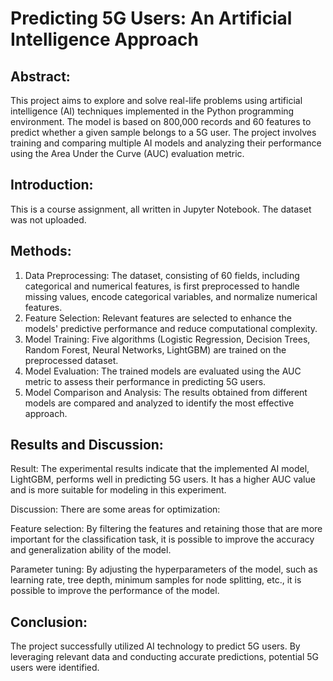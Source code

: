 # Predicting 5G Users: An Artificial Intelligence Approach

## Abstract:

This project aims to explore and solve real-life problems using artificial intelligence (AI) techniques implemented in the Python programming environment. The model is based on 800,000 records and 60 features to predict whether a given sample belongs to a 5G user. The project involves training and comparing multiple AI models and analyzing their performance using the Area Under the Curve (AUC) evaluation metric. 

## Introduction:

This is a course assignment, all written in Jupyter Notebook. The dataset was not uploaded.

## Methods:

1. Data Preprocessing: The dataset, consisting of 60 fields, including categorical and numerical features, is first preprocessed to handle missing values, encode categorical variables, and normalize numerical features.
2. Feature Selection: Relevant features are selected to enhance the models' predictive performance and reduce computational complexity.
3. Model Training: Five algorithms (Logistic Regression, Decision Trees, Random Forest, Neural Networks, LightGBM) are trained on the preprocessed dataset.
4. Model Evaluation: The trained models are evaluated using the AUC metric to assess their performance in predicting 5G users.
5. Model Comparison and Analysis: The results obtained from different models are compared and analyzed to identify the most effective approach.

## Results and Discussion:

Result: The experimental results indicate that the implemented AI model, LightGBM, performs well in predicting 5G users. It has a higher AUC value and is more suitable for modeling in this experiment.

Discussion: There are some areas for optimization: 

Feature selection: By filtering the features and retaining those that are more important for the classification task, it is possible to improve the accuracy and generalization ability of the model. 

Parameter tuning: By adjusting the hyperparameters of the model, such as learning rate, tree depth, minimum samples for node splitting, etc., it is possible to improve the performance of the model. 

## Conclusion:

The project successfully utilized AI technology to predict 5G users. By leveraging relevant data and conducting accurate predictions, potential 5G users were identified. 